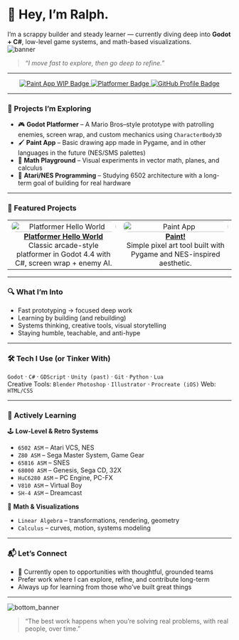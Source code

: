 # 👋 Hey, I’m Ralph.

I’m a scrappy builder and steady learner — currently diving deep into **Godot + C#**, low-level game systems, and math-based visualizations.  
![banner](https://github.com/user-attachments/assets/b89ada90-8f02-4296-89d8-0d6df0f0df9b)

> *“I move fast to explore, then go deep to refine.”*

---

<!-- Badges -->
<p align="center">
  <a href="https://github.com/facbonum/paint">
    <img src="https://img.shields.io/badge/Paint_App-WIP-blueviolet?style=for-the-badge&logo=godot-engine&logoColor=white" alt="Paint App WIP Badge" />
  </a>
  <a href="https://github.com/facbonum/platformerhelloworld">
    <img src="https://img.shields.io/badge/Platformer_Hello_World-Godot/C%23-brightgreen?style=for-the-badge&logo=godot-engine&logoColor=white" alt="Platformer Badge" />
  </a>
  <a href="https://github.com/facbonum">
    <img src="https://img.shields.io/badge/Profile-facbonum-lightgrey?style=for-the-badge&logo=github" alt="GitHub Profile Badge" />
  </a>
</p>

---

### 🔧 Projects I’m Exploring

- 🎮 **Godot Platformer** – A Mario Bros–style prototype with patrolling enemies, screen wrap, and custom mechanics using `CharacterBody3D`
- 🖌️ **Paint App** – Basic drawing app made in Pygame, and in other languages in the future (NES/SMS palettes)
- 📐 **Math Playground** – Visual experiments in vector math, planes, and calculus
- 💾 **Atari/NES Programming** – Studying 6502 architecture with a long-term goal of building for real hardware

---

### 🧩 Featured Projects

<table>
  <tr>
    <td align="center" width="50%">
      <a href="https://github.com/facbonum/platformerhelloworld">
        <img src="https://github.com/facbonum/platformerhelloworld/raw/main/screenshots/demo.gif" alt="Platformer Hello World" style="border-radius:12px;" width="100%" />
        <br />
        <strong>Platformer Hello World</strong>
      </a>
      <br />
      Classic arcade-style platformer in Godot 4.4 with C#, screen wrap + enemy AI.
    </td>
    <td align="center" width="50%">
      <a href="https://github.com/facbonum/paint">
        <img src="https://github.com/user-attachments/assets/7728b626-e5fe-4114-b8a3-e0579506c849" alt="Paint App" style="border-radius:12px;" width="100%" />
        <br />
        <strong>Paint!</strong>
      </a>
      <br />
      Simple pixel art tool built with Pygame and NES-inspired aesthetic.
    </td>
  </tr>
</table>

---

### 🔍 What I’m Into

- Fast prototyping → focused deep work  
- Learning by building (and rebuilding)  
- Systems thinking, creative tools, visual storytelling  
- Staying humble, teachable, and anti-hype  

---

### 🛠️ Tech I Use (or Tinker With)

`Godot` · `C#` · `GDScript` · `Unity (past)` · `Git` · `Python` · `Lua`  
Creative Tools: `Blender` `Photoshop` · `Illustrator` · `Procreate (iOS)`
Web: `HTML/CSS`

---

### 📘 Actively Learning

🕹️ **Low-Level & Retro Systems**  
- `6502 ASM` – Atari VCS, NES  
- `Z80 ASM` – Sega Master System, Game Gear  
- `65816 ASM` – SNES  
- `68000 ASM` – Genesis, Sega CD, 32X  
- `HuC6280 ASM` – PC Engine, PC-FX  
- `V810 ASM` – Virtual Boy  
- `SH-4 ASM` – Dreamcast

📐 **Math & Visualizations**  
- `Linear Algebra` – transformations, rendering, geometry  
- `Calculus` – curves, motion, systems modeling

---

### 📬 Let’s Connect

- 🧠 Currently open to opportunities with thoughtful, grounded teams  
- Prefer work where I can explore, refine, and contribute long-term  
- Always up for learning from those who’ve built great things

---
![bottom_banner](https://github.com/user-attachments/assets/5088fdc6-4a1e-4464-949b-2f30e3b101fe)

> “The best work happens when you’re solving real problems, with real people, over time.”
